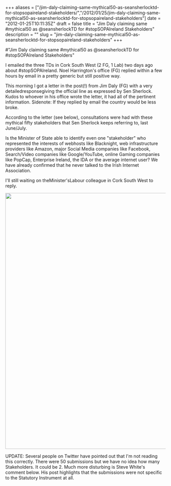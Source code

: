 +++
aliases = ["/jim-daly-claiming-same-mythical50-as-seansherlocktd-for-stopsopaireland-stakeholders/","/2012/01/25/jim-daly-claiming-same-mythical50-as-seansherlocktd-for-stopsopaireland-stakeholders"]
date = "2012-01-25T10:11:35Z"
draft = false
title = "Jim Daly claiming same #mythical50 as @seansherlockTD for #stopSOPAIreland Stakeholders"
description = ""
slug = "jim-daly-claiming-same-mythical50-as-seansherlocktd-for-stopsopaireland-stakeholders"
+++

#"Jim Daly claiming same #mythical50 as @seansherlockTD for #stopSOPAIreland Stakeholders"

I emailed the three TDs in Cork South West (2 FG, 1 Lab) two days ago about #stopSOPAIreland. Noel Harrington's office (FG) replied within a few hours by email in a pretty generic but still positive way.

This morning I got a letter in the post(!) from Jim Daly (FG) with a very detailedresponsegiving the official line as expressed by Sen Sherlock. Kudos to whoever in his office wrote the letter, it had all of the pertinent information. Sidenote: If they replied by email the country would be less broke.

According to the letter (see below), consultations were had with these mythical fifty stakeholders that Sen Sherlock keeps referring to, last June/July.

Is the Minister of State able to identify even one "stakeholder" who represented the interests of webhosts like Blacknight, web infrastructure providers like Amazon, major Social Media companies like Facebook, Search/Video companies like Google/YouTube, online Gaming companies like PopCap, Enterprise Ireland, the IDA or the average internet user? We have already confirmed that he never talked to the Irish Internet Association.

I'll still waiting on theMinister'sLabour colleague in Cork South West to reply.

<a href="https://d2j17b10ywb1i7.cloudfront.net/wp-content/uploads/2012/01/JimDalySOPALetter1.jpg"><img class="alignnone size-large wp-image-533" title="JimDalySOPALetter" src="https://d2j17b10ywb1i7.cloudfront.net/wp-content/uploads/2012/01/JimDalySOPALetter1-744x1024.jpg" alt="" width="584" height="803" /></a>

UPDATE: Several people on Twitter have pointed out that I'm not reading this correctly. There were 50 submissions but we have no idea how many Stakeholders. It could be 2. Much more disturbing is Steve White's comment below. His post highlights that the submissions were not specific to the Statutory Instrument at all.

&nbsp;
